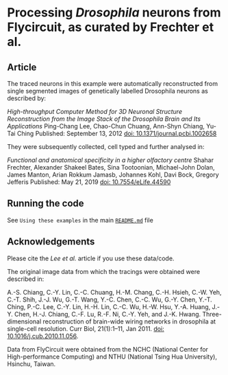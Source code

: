 # Processing *Drosophila* neurons from Flycircuit, as curated by Frechter et al.

## Article

The traced neurons in this example were automatically reconstructed from single segmented images of genetically labelled Drosophila neurons as described by:

*High-throughput Computer Method for 3D Neuronal Structure Reconstruction from the Image Stack of the Drosophila Brain and Its Applications*
Ping-Chang Lee, Chao-Chun Chuang, Ann-Shyn Chiang, Yu-Tai Ching
Published: September 13, 2012
[doi: 10.1371/journal.pcbi.1002658](http://dx.doi.org/10.1371/journal.pcbi.1002658)

They were subsequently collected, cell typed and further analysed in:

*Functional and anatomical specificity in a higher olfactory centre*
Shahar Frechter, Alexander Shakeel Bates, Sina Tootoonian, Michael-John Dolan, James Manton, Arian Rokkum Jamasb, Johannes Kohl, Davi Bock, Gregory Jefferis
Published: May 21, 2019
[doi: 10.7554/eLife.44590](http://dx.doi.org/10.7554/eLife.44590)


## Running the code

See `Using these examples` in the main [`README.md`](../README.md) file

## Acknowledgements

Please cite the *Lee et al.* article if you use these data/code.

The original image data from which the tracings were obtained were described in:

A.-S. Chiang, C.-Y. Lin, C.-C. Chuang, H.-M. Chang, C.-H. Hsieh, C.-W. Yeh, C.-T. Shih, J.-J. Wu, G.-T. Wang, Y.-C. Chen, C.-C. Wu, G.-Y. Chen, Y.-T. Ching, P.-C. Lee, C.-Y. Lin, H.-H. Lin, C.-C. Wu, H.-W. Hsu, Y.-A. Huang, J.-Y. Chen, H.-J. Chiang, C.-F. Lu, R.-F. Ni, C.-Y. Yeh, and J.-K. Hwang. Three-dimensional reconstruction of brain-wide wiring networks in drosophila at single-cell resolution. Curr Biol, 21(1):1–11, Jan 2011. [doi: 10.1016/j.cub.2010.11.056](http://dx.doi.org/10.1016/j.cub.2010.11.056).

Data from FlyCircuit were obtained from the NCHC (National Center for High-performance Computing) and NTHU (National Tsing Hua University), Hsinchu, Taiwan.
